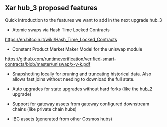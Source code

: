 ## Xar hub_3 proposed features

Quick introduction to the features we want to add in the next upgrade hub_3

- Atomic swaps via Hash Time Locked Contracts

https://en.bitcoin.it/wiki/Hash_Time_Locked_Contracts

- Constant Product Market Maker Model for the uniswap module

https://github.com/runtimeverification/verified-smart-contracts/blob/master/uniswap/x-y-k.pdf

- Snapshotting locally for pruning and truncating historical data. Also allows fast joins without needing to download the full state.

- Auto upgrades for state upgrades without hard forks (like the hub_2 upgrade)

- Support for gateway assets from gateway configured downstream chains (like private chain hubs)

- IBC assets (generated from other Cosmos hubs)

